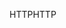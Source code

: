 <span data-ttu-id="eaada-101">HTTP</span><span class="sxs-lookup"><span data-stu-id="eaada-101">HTTP</span></span>